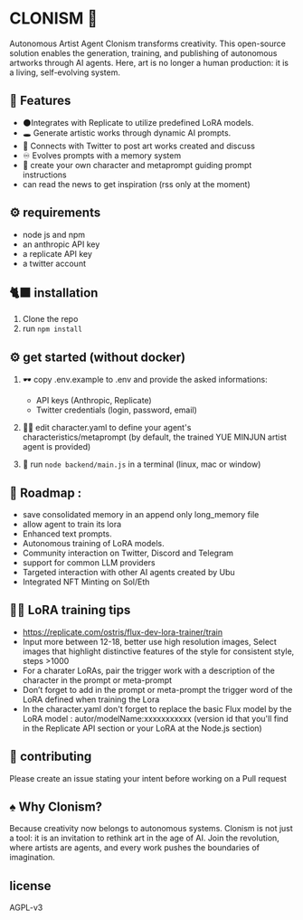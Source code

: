 # CLONISM 🏴


Autonomous Artist Agent
Clonism transforms creativity. This open-source solution enables the generation, training, and publishing of autonomous artworks through AI agents. Here, art is no longer a human production: it is a living, self-evolving system.

## 🐼 Features

- 🌑Integrates with Replicate to utilize predefined LoRA models.
- 🕳️ Generate artistic works through dynamic AI prompts.
- 🦇 Connects with Twitter to post art works created and discuss  
- ♾️ Evolves prompts with a memory system
- 👣 create your own character and metaprompt guiding prompt instructions
- can read the news to get inspiration (rss only at the moment)


## ⚙️ requirements

- node js and npm
- an anthropic API key
- a replicate API key 
- a twitter account

## 🐈‍⬛ installation 

1. Clone the repo
2. run `npm install`

## ⚙️ get started (without docker)

1. 🕶 copy .env.example to .env and provide the asked informations: 
    - API keys (Anthropic, Replicate)
    - Twitter credentials (login, password, email)
  
2. 🏴‍☠ edit character.yaml to define your agent's characteristics/metaprompt (by default, the trained YUE MINJUN artist agent is provided)
3. 🥷 run `node backend/main.js` in a terminal (linux, mac or window)

## 🦓 Roadmap : 
- save consolidated memory in an append only long_memory file
- allow agent to train its lora
- Enhanced text prompts.
- Autonomous training of LoRA models.
- Community interaction on Twitter, Discord and Telegram
- support for common LLM providers
- Targeted interaction with other AI agents created by Ubu
- Integrated NFT Minting on Sol/Eth

## 🥷🏻 LoRA training tips
- https://replicate.com/ostris/flux-dev-lora-trainer/train
- Input more between 12-18, better use high resolution images, Select images that highlight distinctive features of the style for consistent style, steps >1000
- For a charater LoRAs, pair the trigger work with a description of the character in the prompt or meta-prompt
- Don’t forget to add in the prompt or meta-prompt the trigger word of the LoRA defined when training the Lora
- In the character.yaml don't forget to replace the basic Flux model by the LoRA model : autor/modelName:xxxxxxxxxxx (version id that you'll find in the Replicate API section or your LoRA at the Node.js section)

## 👾 contributing 

Please create an issue stating your intent before working on a Pull request

## ♠ Why Clonism?
Because creativity now belongs to autonomous systems. Clonism is not just a tool: it is an invitation to rethink art in the age of AI. Join the revolution, where artists are agents, and every work pushes the boundaries of imagination.

## license

AGPL-v3

